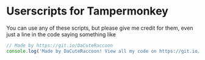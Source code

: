 # Userscripts for Tampermonkey
You can use any of these scripts, but please give me credit for them, even just a line in the code saying something like
```js
// Made by https://git.io/DaCuteRaccoon
console.log('Made by DaCuteRaccoon! View all my code on https://git.io/DaCuteRaccoon')
```
